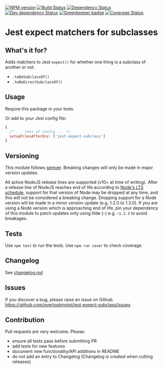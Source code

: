 [![NPM version](https://img.shields.io/npm/v/jest-expect-subclass.svg)](https://www.npmjs.com/package/jest-expect-subclass)
[![Build Status](https://img.shields.io/travis/overlookmotel/jest-expect-subclass/master.svg)](http://travis-ci.org/overlookmotel/jest-expect-subclass)
[![Dependency Status](https://img.shields.io/david/overlookmotel/jest-expect-subclass.svg)](https://david-dm.org/overlookmotel/jest-expect-subclass)
[![Dev dependency Status](https://img.shields.io/david/dev/overlookmotel/jest-expect-subclass.svg)](https://david-dm.org/overlookmotel/jest-expect-subclass)
[![Greenkeeper badge](https://badges.greenkeeper.io/overlookmotel/jest-expect-subclass.svg)](https://greenkeeper.io/)
[![Coverage Status](https://img.shields.io/coveralls/overlookmotel/jest-expect-subclass/master.svg)](https://coveralls.io/r/overlookmotel/jest-expect-subclass)

# Jest expect matchers for subclasses

## What's it for?

Adds matchers to Jest `expect()` for whether one thing is a subclass of another or not.

* `.toBeSubclassOf()`
* `.toBeDirectSubclassOf()`

## Usage

Require this package in your tests.

Or add to your Jest config file:

```js
{
  /* ... rest of config ... */
  setupFilesAfterEnv: ['jest-expect-subclass']
}
```

## Versioning

This module follows [semver](https://semver.org/). Breaking changes will only be made in major version updates.

All active NodeJS release lines are supported (v10+ at time of writing). After a release line of NodeJS reaches end of life according to [Node's LTS schedule](https://nodejs.org/en/about/releases/), support for that version of Node may be dropped at any time, and this will not be considered a breaking change. Dropping support for a Node version will be made in a minor version update (e.g. 1.2.0 to 1.3.0). If you are using a Node version which is approaching end of life, pin your dependency of this module to patch updates only using tilde (`~`) e.g. `~1.2.3` to avoid breakages.

## Tests

Use `npm test` to run the tests. Use `npm run cover` to check coverage.

## Changelog

See [changelog.md](https://github.com/overlookmotel/jest-expect-subclass/blob/master/changelog.md)

## Issues

If you discover a bug, please raise an issue on Github. https://github.com/overlookmotel/jest-expect-subclass/issues

## Contribution

Pull requests are very welcome. Please:

* ensure all tests pass before submitting PR
* add tests for new features
* document new functionality/API additions in README
* do not add an entry to Changelog (Changelog is created when cutting releases)

